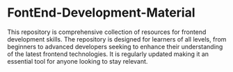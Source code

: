# FontEnd-Development-Material
This repository is comprehensive collection of resources for frontend development skills. The repository is designed for learners of all levels, from beginners to advanced developers seeking to enhance their understanding of the latest frontend technologies. It is regularly updated making it an essential tool for anyone looking to stay relevant.
